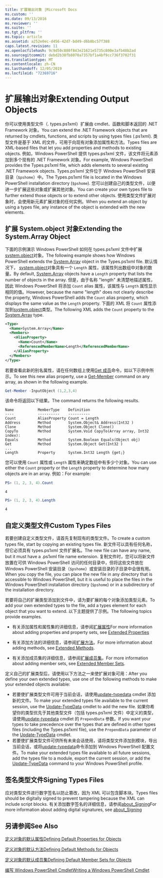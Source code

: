 ```yaml
---
title: 扩展输出对象 |Microsoft Docs
ms.custom: ''
ms.date: 09/13/2016
ms.reviewer: ''
ms.suite: ''
ms.tgt_pltfrm: ''
ms.topic: article
ms.assetid: a252e0ec-d456-42d7-bd49-d6b8bc57f388
caps.latest.revision: 11
ms.openlocfilehash: 9c9d50c880f843e21621e5735c800e3afb48b2ad
ms.sourcegitcommit: debd2b38fb8070a7357bf1a4bf9cc736f3702f31
ms.translationtype: MT
ms.contentlocale: zh-CN
ms.lasthandoff: 12/05/2019
ms.locfileid: "72369716"
---
```

# <a name="extending-output-objects"></a><span data-ttu-id="01cad-102">扩展输出对象</span><span class="sxs-lookup"><span data-stu-id="01cad-102">Extending Output Objects</span></span>

<span data-ttu-id="01cad-103">你可以使用类型文件（. types.ps1xml）扩展由 cmdlet、函数和脚本返回的 .NET Framework 对象。</span><span class="sxs-lookup"><span data-stu-id="01cad-103">You can extend the .NET Framework objects that are returned by cmdlets, functions, and scripts by using types files (.ps1xml).</span></span> <span data-ttu-id="01cad-104">类型文件是基于 XML 的文件，可用于向现有对象添加属性和方法。</span><span class="sxs-lookup"><span data-stu-id="01cad-104">Types files are XML-based files that let you add properties and methods to existing objects.</span></span> <span data-ttu-id="01cad-105">例如，Windows PowerShell 提供 types.ps1xml 文件，该文件将元素添加到多个现有的 .NET Framework 对象。</span><span class="sxs-lookup"><span data-stu-id="01cad-105">For example, Windows PowerShell provides the Types.ps1xml file, which adds elements to several existing .NET Framework objects.</span></span> <span data-ttu-id="01cad-106">Types.ps1xml 文件位于 Windows PowerShell 安装目录（`$pshome`）中。</span><span class="sxs-lookup"><span data-stu-id="01cad-106">The Types.ps1xml file is located in the Windows PowerShell installation directory (`$pshome`).</span></span> <span data-ttu-id="01cad-107">您可以创建自己的类型文件，以便进一步扩展这些对象或扩展其他对象。</span><span class="sxs-lookup"><span data-stu-id="01cad-107">You can create your own types file to further extend those objects or to extend other objects.</span></span> <span data-ttu-id="01cad-108">使用类型文件扩展对象时，会使用新元素扩展对象的任何实例。</span><span class="sxs-lookup"><span data-stu-id="01cad-108">When you extend an object by using a types file, any instance of the object is extended with the new elements.</span></span>

## <a name="extending-the-systemarray-object"></a><span data-ttu-id="01cad-109">扩展 System.object 对象</span><span class="sxs-lookup"><span data-stu-id="01cad-109">Extending the System.Array Object</span></span>

<span data-ttu-id="01cad-110">下面的示例演示 Windows PowerShell 如何在 types.ps1xml 文件中扩展[system.object](/dotnet/api/System.Array)对象。</span><span class="sxs-lookup"><span data-stu-id="01cad-110">The following example shows how Windows PowerShell extends the [System.Array](/dotnet/api/System.Array) object in the Types.ps1xml file.</span></span> <span data-ttu-id="01cad-111">默认情况下， [system.object](/dotnet/api/System.Array)对象具有一个 `Length` 属性，该属性列出数组中对象的数量。</span><span class="sxs-lookup"><span data-stu-id="01cad-111">By default, [System.Array](/dotnet/api/System.Array) objects have a `Length` property that lists the number of objects in the array.</span></span> <span data-ttu-id="01cad-112">但是，由于名称 "length" 未清楚地描述属性，因此 Windows PowerShell 将添加 `Count` alias 属性，该属性与 `Length` 属性显示相同的值。</span><span class="sxs-lookup"><span data-stu-id="01cad-112">However, because the name "length" does not clearly describe the property, Windows PowerShell adds the `Count` alias property, which displays the same value as the `Length` property.</span></span> <span data-ttu-id="01cad-113">下面的 XML 将 `Count` 属性添加到[system.object](/dotnet/api/System.Array)类型。</span><span class="sxs-lookup"><span data-stu-id="01cad-113">The following XML adds the `Count` property to the [System.Array](/dotnet/api/System.Array) type.</span></span>

```xml
<Type>
  <Name>System.Array</Name>
  <Members>
    <AliasProperty>
      <Name>Count</Name>
      <ReferencedMemberName>Length</ReferencedMemberName>
    </AliasProperty>
  </Members>
</Type>

```

<span data-ttu-id="01cad-114">若要查看此新的别名属性，请在任何数组上使用[Get 成员](/powershell/module/Microsoft.PowerShell.Utility/Get-Member)命令，如以下示例中所示。</span><span class="sxs-lookup"><span data-stu-id="01cad-114">To see this new alias property, use a [Get-Member](/powershell/module/Microsoft.PowerShell.Utility/Get-Member) command on any array, as shown in the following example.</span></span>

```powershell
Get-Member -InputObject (1,2,3,4)
```

<span data-ttu-id="01cad-115">该命令将返回以下结果。</span><span class="sxs-lookup"><span data-stu-id="01cad-115">The command returns the following results.</span></span>
```output
Name           MemberType    Definition
----           ----------    ----------
Count          AliasProperty Count = Length
Address        Method        System.Object& Address(Int32 )
Clone          Method        System.Object Clone()
CopyTo         Method        System.Void CopyTo(Array array, Int32 index):
Equals         Method        System.Boolean Equals(Object obj)
Get            Method        System.Object Get(Int32 )
...
Length         Property      System.Int32 Length {get;}
```
<span data-ttu-id="01cad-116">您可以使用 `Count` 属性或 `Length` 属性来确定数组中有多少个对象。</span><span class="sxs-lookup"><span data-stu-id="01cad-116">You can use either the `Count` property or the `Length` property to determine how many objects are in an array.</span></span> <span data-ttu-id="01cad-117">例如：</span><span class="sxs-lookup"><span data-stu-id="01cad-117">For example:</span></span>

```powershell
PS> (1, 2, 3, 4).Count
```

```output
4
```

```powershell
PS> (1, 2, 3, 4).Length
```

```output
4
```

## <a name="custom-types-files"></a><span data-ttu-id="01cad-118">自定义类型文件</span><span class="sxs-lookup"><span data-stu-id="01cad-118">Custom Types Files</span></span>

<span data-ttu-id="01cad-119">若要创建自定义类型文件，请首先复制现有的类型文件。</span><span class="sxs-lookup"><span data-stu-id="01cad-119">To create a custom types file, start by copying an existing types file.</span></span> <span data-ttu-id="01cad-120">新文件可以具有任何名称，但它必须具有 types.ps1xml 文件扩展名。</span><span class="sxs-lookup"><span data-stu-id="01cad-120">The new file can have any name, but it must have a .ps1xml file name extension.</span></span> <span data-ttu-id="01cad-121">复制文件时，您可以将新文件放置在可供 Windows PowerShell 访问的任何目录中，但将这些文件放在 Windows PowerShell 安装目录（`$pshome`）或安装目录的子目录中会很有用。</span><span class="sxs-lookup"><span data-stu-id="01cad-121">When you copy the file, you can place the new file in any directory that is accessible to Windows PowerShell, but it is useful to place the files in the Windows PowerShell installation directory (`$pshome`) or in a subdirectory of the installation directory.</span></span>

<span data-ttu-id="01cad-122">若要将自己的扩展类型添加到文件中，请为要扩展的每个对象添加类型元素。</span><span class="sxs-lookup"><span data-stu-id="01cad-122">To add your own extended types to the file, add a types element for each object that you want to extend.</span></span> <span data-ttu-id="01cad-123">以下主题提供了示例。</span><span class="sxs-lookup"><span data-stu-id="01cad-123">The following topics provide examples.</span></span>

- <span data-ttu-id="01cad-124">有关添加属性和属性集的详细信息，请参阅[扩展属性](./extending-properties-for-objects.md)</span><span class="sxs-lookup"><span data-stu-id="01cad-124">For more information about adding properties and property sets, see [Extended Properties](./extending-properties-for-objects.md)</span></span>

- <span data-ttu-id="01cad-125">有关添加方法的详细信息，请参阅[扩展方法](./defining-default-methods-for-objects.md)。</span><span class="sxs-lookup"><span data-stu-id="01cad-125">For more information about adding methods, see [Extended Methods](./defining-default-methods-for-objects.md).</span></span>

- <span data-ttu-id="01cad-126">有关添加成员集的详细信息，请参阅[扩展成员集](./defining-default-member-sets-for-objects.md)。</span><span class="sxs-lookup"><span data-stu-id="01cad-126">For more information about adding member sets, see [Extended Member Sets](./defining-default-member-sets-for-objects.md).</span></span>

<span data-ttu-id="01cad-127">定义自己的扩展类型后，请使用以下方法之一来使扩展对象可用：</span><span class="sxs-lookup"><span data-stu-id="01cad-127">After you define your own extended types, use one of the following methods to make your extended objects available:</span></span>

- <span data-ttu-id="01cad-128">若要使扩展类型文件可用于当前会话，请使用[update-typedata](/powershell/module/Microsoft.PowerShell.Utility/Update-TypeData) cmdlet 添加新的文件。</span><span class="sxs-lookup"><span data-stu-id="01cad-128">To make your extended types file available to the current session, use the [Update-TypeData](/powershell/module/Microsoft.PowerShell.Utility/Update-TypeData) cmdlet to add the new file.</span></span> <span data-ttu-id="01cad-129">如果你希望你的类型优先于其他类型文件（包括 types.ps1xml 文件）中定义的类型，请使用[update-typedata](/powershell/module/Microsoft.PowerShell.Utility/Update-TypeData) cmdlet 的 `PrependData` 参数。</span><span class="sxs-lookup"><span data-stu-id="01cad-129">If you want your types to take precedence over the types that are defined in other types files (including the Types.ps1xml file), use the `PrependData` parameter of the [Update-TypeData](/powershell/module/Microsoft.PowerShell.Utility/Update-TypeData) cmdlet.</span></span>
- <span data-ttu-id="01cad-130">若要使扩展类型文件可供所有未来会话使用，请将类型文件添加到模块，导出当前会话，或将[update-typedata](/powershell/module/Microsoft.PowerShell.Utility/Update-TypeData)命令添加到 Windows PowerShell 配置文件。</span><span class="sxs-lookup"><span data-stu-id="01cad-130">To make your extended types file available to all future sessions, add the types file to a module, export the current session, or add the [Update-TypeData](/powershell/module/Microsoft.PowerShell.Utility/Update-TypeData) command to your Windows PowerShell profile.</span></span>

## <a name="signing-types-files"></a><span data-ttu-id="01cad-131">签名类型文件</span><span class="sxs-lookup"><span data-stu-id="01cad-131">Signing Types Files</span></span>

<span data-ttu-id="01cad-132">应对类型文件进行数字签名以防止篡改，因为 XML 可以包含脚本块。</span><span class="sxs-lookup"><span data-stu-id="01cad-132">Types files should be digitally signed to prevent tampering because the XML can include script blocks.</span></span> <span data-ttu-id="01cad-133">有关添加数字签名的详细信息，请参阅[about_Signing](/powershell/module/microsoft.powershell.core/about/about_signing)</span><span class="sxs-lookup"><span data-stu-id="01cad-133">For more information about adding digital signatures, see [about_Signing](/powershell/module/microsoft.powershell.core/about/about_signing)</span></span>

## <a name="see-also"></a><span data-ttu-id="01cad-134">另请参阅</span><span class="sxs-lookup"><span data-stu-id="01cad-134">See Also</span></span>

[<span data-ttu-id="01cad-135">定义对象的默认属性</span><span class="sxs-lookup"><span data-stu-id="01cad-135">Defining Default Properties for Objects</span></span>](./extending-properties-for-objects.md)

[<span data-ttu-id="01cad-136">定义对象的默认方法</span><span class="sxs-lookup"><span data-stu-id="01cad-136">Defining Default Methods for Objects</span></span>](./defining-default-methods-for-objects.md)

[<span data-ttu-id="01cad-137">定义对象的默认成员集</span><span class="sxs-lookup"><span data-stu-id="01cad-137">Defining Default Member Sets for Objects</span></span>](./defining-default-member-sets-for-objects.md)

[<span data-ttu-id="01cad-138">编写 Windows PowerShell Cmdlet</span><span class="sxs-lookup"><span data-stu-id="01cad-138">Writing a Windows PowerShell Cmdlet</span></span>](./writing-a-windows-powershell-cmdlet.md)
